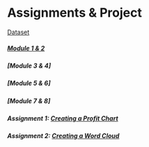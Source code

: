 # Assignments & Project
 [Dataset](https://github.com/mykeysid10/Tableau/blob/2ccd9b3ef2ab43f35c4af8e039316cc8f69a30e3/Internshala/Superstore.xlsx)

##### [Module 1 & 2](https://public.tableau.com/app/profile/siddharth.kulkarni2558/viz/InternshalaM1M2/ProfitMap)
##### [Module 3 & 4]
##### [Module 5 & 6]
##### [Module 7 & 8]

##### Assignment 1: [Creating a Profit Chart](https://public.tableau.com/views/InternshalaAssignments/A1ProfitgainedMonthly?:language=en-US&:display_count=n&:origin=viz_share_link)
##### Assignment 2: [Creating a Word Cloud](https://public.tableau.com/views/InternshalaAssignments/A2WordCloud?:language=en-US&:display_count=n&:origin=viz_share_link)


